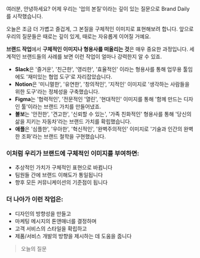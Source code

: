 여러분, 안녕하세요? 어제 우리는 '업의 본질'이라는 깊이 있는 질문으로 Brand Daily를 시작했습니다.

오늘은 조금 더 가볍고 즐겁게, 그 본질을 구체적인 이미지로 표현해보려 합니다. 앞으로 우리의 질문들은 때로는 깊이 있게, 때로는 자유롭게 이어질 거예요.

**브랜드 작업**에서 **구체적인 이미지나 형용사를 떠올리는 것**은 매우 중요한 과정입니다. 세계적인 브랜드들의 사례를 보면 이런 작업이 얼마나 강력한지 알 수 있죠.

- **Slack**은 '즐거운', '친근한', '영리한', '효율적인' 이라는 형용사를 통해 업무용 툴임에도 '재미있는 협업 도구'로 자리잡았습니다.
- **Notion**은 '미니멀한', '유연한', '창의적인', '지적인' 이미지로 '생각하는 사람들을 위한 도구'라는 정체성을 구축했습니다.
- **Figma**는 '협력적인', '전문적인 '열린', '현대적인' 이미지를 통해 '함께 만드는 디자인 툴'이라는 브랜드 가치를 만들어냈죠.
- **볼보**는 '안전한', '견고한', '신뢰할 수 있는', '가족 친화적인' 형용사를 통해 '당신의 삶을 지키는 자동차'라는 브랜드 가치를 확립했습니다.
- **애플**은 '심플한', '우아한', '혁신적인', '완벽주의적인' 이미지로 '기술과 인간의 완벽한 조화'라는 브랜드 철학을 구현했습니다.

### 이처럼 우리가 브랜드에 구체적인 이미지를 부여하면:

- 추상적인 가치가 구체적인 표현으로 바뀝니다
- 팀원들 간에 브랜드 이해도가 통일됩니다
- 향후 모든 커뮤니케이션의 기준점이 됩니다

### 더 나아가 이런 작업은:

- 디자인의 방향성을 만들고
- 마케팅 메시지의 톤앤매너를 결정하며
- 고객 서비스의 스타일을 확립하고
- 제품/서비스 개발의 방향을 제시하는 데 도움을 줍니다

> 오늘의 질문